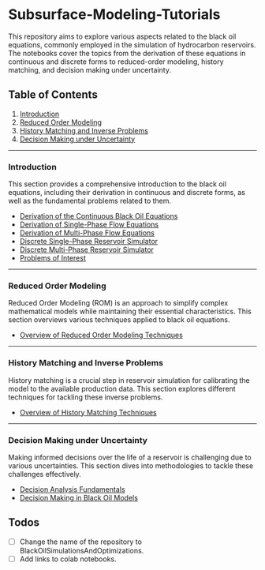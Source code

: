 # Subsurface-Modeling-Tutorials

This repository aims to explore various aspects related to the black oil equations, commonly employed in the simulation of hydrocarbon reservoirs. The notebooks cover the topics from the derivation of these equations in continuous and discrete forms to reduced-order modeling, history matching, and decision making under uncertainty.

## Table of Contents

1. [Introduction](#introduction)
2. [Reduced Order Modeling](#reduced-order-modeling)
3. [History Matching and Inverse Problems](#history-matching-and-inverse-problems)
4. [Decision Making under Uncertainty](#decision-making-under-uncertainty)

---

### Introduction

This section provides a comprehensive introduction to the black oil equations, including their derivation in continuous and discrete forms, as well as the fundamental problems related to them.

- [Derivation of the Continuous Black Oil Equations](./notebooks/01_Introduction/01_01_Derivation_of_the_Continuous_Black_Oil_Equations.ipynb)
- [Derivation of Single-Phase Flow Equations](./notebooks/01_Introduction/01_02_Derivation_of_Single_Phase_Flow_Equations.ipynb)
- [Derivation of Multi-Phase Flow Equations](./notebooks/01_Introduction/01_03_Derivation_of_Multi_Phase_Flow_Equations.ipynb)
- [Discrete Single-Phase Reservoir Simulator](./notebooks/01_Introduction/01_04_Discrete_Single_Phase_Reservoir_Simulator.ipynb)
- [Discrete Multi-Phase Reservoir Simulator](./notebooks/01_Introduction/01_05_Discrete_Multi_Phase_Reservoir_Simulator.ipynb)
- [Problems of Interest](./notebooks/01_Introduction/01_06_Problems_of_Interest.ipynb)

---

### Reduced Order Modeling

Reduced Order Modeling (ROM) is an approach to simplify complex mathematical models while maintaining their essential characteristics. This section overviews various techniques applied to black oil equations.

- [Overview of Reduced Order Modeling Techniques](./notebooks/02_Reduced_Order_Modeling/02_01_Overview_of_Reduced_Order_Modeling_Techniques.ipynb)

---

### History Matching and Inverse Problems

History matching is a crucial step in reservoir simulation for calibrating the model to the available production data. This section explores different techniques for tackling these inverse problems.

- [Overview of History Matching Techniques](./notebooks/03_History_Matching_and_Inverse_Problems/03_01_Overview_of_History_Matching_Techniques.ipynb)

---

### Decision Making under Uncertainty

Making informed decisions over the life of a reservoir is challenging due to various uncertainties. This section dives into methodologies to tackle these challenges effectively.

- [Decision Analysis Fundamentals](./notebooks/04_Decision_Making_under_Uncertainty/04_01_Decision_Analysis_Fundamentals.ipynb)
- [Decision Making in Black Oil Models](./notebooks/04_Decision_Making_under_Uncertainty/04_02_Decision_Making_in_Black_Oil_Models.ipynb)



## Todos
- [ ] Change the name of the repository to BlackOilSimulationsAndOptimizations.
- [ ] Add links to colab notebooks.
